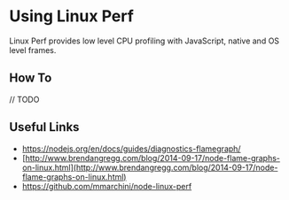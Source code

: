 # Using Linux Perf

Linux Perf provides low level CPU profiling with JavaScript, native and OS level frames.

## How To

// TODO

## Useful Links

- https://nodejs.org/en/docs/guides/diagnostics-flamegraph/
- [http://www.brendangregg.com/blog/2014-09-17/node-flame-graphs-on-linux.html](http://www.brendangregg.com/blog/2014-09-17/node-flame-graphs-on-linux.html)
- https://github.com/mmarchini/node-linux-perf
